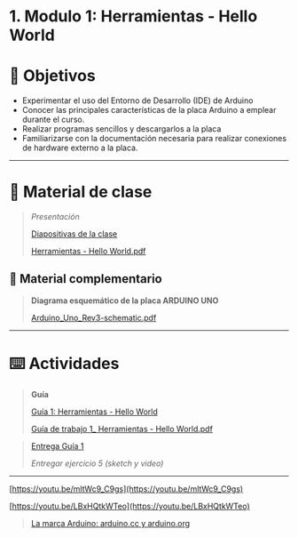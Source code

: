 # 1. Modulo 1: Herramientas - Hello World

# 🎯 Objetivos

- Experimentar el uso del Entorno de Desarrollo (IDE) de Arduino
- Conocer las principales características de la placa Arduino a emplear durante el curso.
- Realizar programas sencillos y descargarlos a la placa
- Familiarizarse con la documentación necesaria para realizar conexiones de hardware externo a la placa.

---

# 📘 Material de clase

> *Presentación*
> 
> 
> [Diapositivas de la clase](https://docs.google.com/presentation/d/1VEM5nxEVCEm3oYbyKCCGZwpLSM7952ATvAAZyaE6-ao)
> 
> [Herramientas - Hello World.pdf](1%20Modulo%201%20Herramientas%20-%20Hello%20World%206303567d45244fbab776a00031c8830c/Herramientas_-_Hello_World.pdf)
> 

## 📑 Material complementario

> ****************Diagrama esquemático de la placa ARDUINO UNO****************
> 
> 
> [Arduino_Uno_Rev3-schematic.pdf](1%20Modulo%201%20Herramientas%20-%20Hello%20World%206303567d45244fbab776a00031c8830c/Arduino_Uno_Rev3-schematic.pdf)
> 

---

# ⌨️ Actividades

> ****Guía****
> 
> 
> [Guía 1: Herramientas - Hello World](https://docs.google.com/document/d/16uiOu0zg6UIExf4PoiJ4tSq9lVoX3vDSt8ILKTXpob0)
> 
> [Guía de trabajo 1_ Herramientas - Hello World.pdf](1%20Modulo%201%20Herramientas%20-%20Hello%20World%206303567d45244fbab776a00031c8830c/Gua_de_trabajo_1__Herramientas_-_Hello_World.pdf)
> 

> [Entrega Guía 1](https://drive.google.com/drive/folders/1kI8ssgFVeuBM7rRWlwhV_uqjgFapNXTF)
> 
> 
> *Entregar ejercicio 5 (sketch y video)*
> 

---

[https://youtu.be/mltWc9_C9gs](https://youtu.be/mltWc9_C9gs)

[https://youtu.be/LBxHQtkWTeo](https://youtu.be/LBxHQtkWTeo)

> [La marca Arduino: arduino.cc y arduino.org](https://www.aprendiendoarduino.com/2016/03/19/arduino-cc-y-arduino-org-los-dos-arduinos/#google_vignette)
>